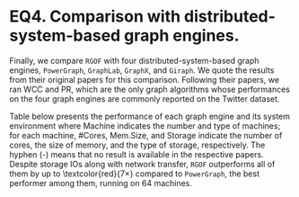 # EQ4. Comparison with distributed-system-based graph engines.

Finally, we compare `RGOF` with four distributed-system-based graph engines, `PowerGraph`, `GraphLab`, `GraphX`, and `Giraph`.
We quote the results from their original papers for this comparison.
Following their papers, we ran WCC and PR, which are the only graph algorithms whose performances on the four graph engines are commonly reported on the Twitter dataset.

Table below presents the performance of each graph engine and its system environment where Machine indicates the number and type of machines; for each machine, \#Cores, Mem.Size, and Storage indicate the number of cores, the size of memory, and the type of storage, respectively.
The hyphen (-) means that no result is available in the respective papers.
Despite storage IOs along with network transfer, `RGOF` outperforms all of them by up to \textcolor{red}{$7\times$} compared to `PowerGraph`, the best performer among them, running on 64 machines.
